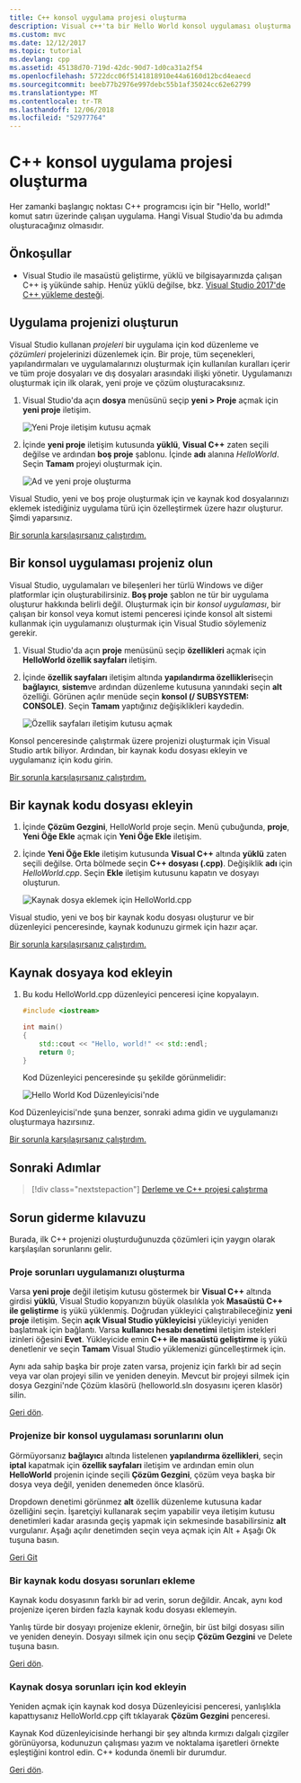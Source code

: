 ```yaml
---
title: C++ konsol uygulama projesi oluşturma
description: Visual c++'ta bir Hello World konsol uygulaması oluşturma
ms.custom: mvc
ms.date: 12/12/2017
ms.topic: tutorial
ms.devlang: cpp
ms.assetid: 45138d70-719d-42dc-90d7-1d0ca31a2f54
ms.openlocfilehash: 5722dcc06f5141818910e44a6160d12bcd4eaecd
ms.sourcegitcommit: beeb77b2976e997debc55b1af35024cc62e62799
ms.translationtype: MT
ms.contentlocale: tr-TR
ms.lasthandoff: 12/06/2018
ms.locfileid: "52977764"
---
```

# <a name="create-a-c-console-app-project"></a>C++ konsol uygulama projesi oluşturma

Her zamanki başlangıç noktası C++ programcısı için bir "Hello, world!" komut satırı üzerinde çalışan uygulama. Hangi Visual Studio'da bu adımda oluşturacağınız olmasıdır.

## <a name="prerequisites"></a>Önkoşullar

- Visual Studio ile masaüstü geliştirme, yüklü ve bilgisayarınızda çalışan C++ iş yükünde sahip. Henüz yüklü değilse, bkz. [Visual Studio 2017'de C++ yükleme desteği](../build/vscpp-step-0-installation.md).

## <a name="create-your-app-project"></a>Uygulama projenizi oluşturun

Visual Studio kullanan *projeleri* bir uygulama için kod düzenleme ve *çözümleri* projelerinizi düzenlemek için. Bir proje, tüm seçenekleri, yapılandırmaları ve uygulamalarınızı oluşturmak için kullanılan kuralları içerir ve tüm proje dosyaları ve dış dosyaları arasındaki ilişki yönetir. Uygulamanızı oluşturmak için ilk olarak, yeni proje ve çözüm oluşturacaksınız.

1. Visual Studio'da açın **dosya** menüsünü seçip **yeni > Proje** açmak için **yeni proje** iletişim.

   ![Yeni Proje iletişim kutusu açmak](../build/media/vscpp-file-new-project.gif "yeni proje iletişim kutusunu aç")

1. İçinde **yeni proje** iletişim kutusunda **yüklü**, **Visual C++** zaten seçili değilse ve ardından **boş proje** şablonu. İçinde **adı** alanına *HelloWorld*. Seçin **Tamam** projeyi oluşturmak için.

   ![Ad ve yeni proje oluşturma](../build/media/vscpp-concierge-project-name-callouts.png "adı ve yeni proje oluşturma")

Visual Studio, yeni ve boş proje oluşturmak için ve kaynak kod dosyalarınızı eklemek istediğiniz uygulama türü için özelleştirmek üzere hazır oluşturur. Şimdi yaparsınız.

[Bir sorunla karşılaşırsanız çalıştırdım.](#create-your-app-project-issues)

## <a name="make-your-project-a-console-app"></a>Bir konsol uygulaması projeniz olun

Visual Studio, uygulamaları ve bileşenleri her türlü Windows ve diğer platformlar için oluşturabilirsiniz. **Boş proje** şablon ne tür bir uygulama oluşturur hakkında belirli değil. Oluşturmak için bir *konsol uygulaması*, bir çalışan bir konsol veya komut istemi penceresi içinde konsol alt sistemi kullanmak için uygulamanızı oluşturmak için Visual Studio söylemeniz gerekir.

1. Visual Studio'da açın **proje** menüsünü seçip **özellikleri** açmak için **HelloWorld özellik sayfaları** iletişim.

1. İçinde **özellik sayfaları** iletişim altında **yapılandırma özellikleri**seçin **bağlayıcı**, **sistem**ve ardından düzenleme kutusuna yanındaki seçin **alt** özelliği. Görünen açılır menüde seçin **konsol (/ SUBSYSTEM: CONSOLE)**. Seçin **Tamam** yaptığınız değişiklikleri kaydedin.

   ![Özellik sayfaları iletişim kutusu açmak](../build/media/vscpp-properties-linker-subsystem.gif "özellik sayfaları iletişim kutusunu aç")

Konsol penceresinde çalıştırmak üzere projenizi oluşturmak için Visual Studio artık biliyor. Ardından, bir kaynak kodu dosyası ekleyin ve uygulamanız için kodu girin.

[Bir sorunla karşılaşırsanız çalıştırdım.](#make-your-project-a-console-app-issues)

## <a name="add-a-source-code-file"></a>Bir kaynak kodu dosyası ekleyin

1. İçinde **Çözüm Gezgini**, HelloWorld proje seçin. Menü çubuğunda, **proje**, **Yeni Öğe Ekle** açmak için **Yeni Öğe Ekle** iletişim.

1. İçinde **Yeni Öğe Ekle** iletişim kutusunda **Visual C++** altında **yüklü** zaten seçili değilse. Orta bölmede seçin **C++ dosyası (.cpp)**. Değişiklik **adı** için *HelloWorld.cpp*. Seçin **Ekle** iletişim kutusunu kapatın ve dosyayı oluşturun.

   ![Kaynak dosya eklemek için HelloWorld.cpp](../build/media/vscpp-add-new-item.gif "HelloWorld.cpp için bir kaynak dosyası ekleme")

Visual studio, yeni ve boş bir kaynak kodu dosyası oluşturur ve bir düzenleyici penceresinde, kaynak kodunuzu girmek için hazır açar.

[Bir sorunla karşılaşırsanız çalıştırdım.](#add-a-source-code-file-issues)

## <a name="add-code-to-the-source-file"></a>Kaynak dosyaya kod ekleyin

1. Bu kodu HelloWorld.cpp düzenleyici penceresi içine kopyalayın.

   ```cpp
   #include <iostream>

   int main()
   {
       std::cout << "Hello, world!" << std::endl;
       return 0;
   }
   ```

   Kod Düzenleyici penceresinde şu şekilde görünmelidir:

   ![Hello World Kod Düzenleyicisi'nde](../build/media/vscpp-hello-world-editor.png "Hello World Kod Düzenleyicisi'nde")

Kod Düzenleyicisi'nde şuna benzer, sonraki adıma gidin ve uygulamanızı oluşturmaya hazırsınız.

[Bir sorunla karşılaşırsanız çalıştırdım.](#add-a-source-code-file-issues)

## <a name="next-steps"></a>Sonraki Adımlar

> [!div class="nextstepaction"]
> [Derleme ve C++ projesi çalıştırma](vscpp-step-2-build.md)

## <a name="troubleshooting-guide"></a>Sorun giderme kılavuzu

Burada, ilk C++ projenizi oluşturduğunuzda çözümleri için yaygın olarak karşılaşılan sorunlarını gelir.

### <a name="create-your-app-project-issues"></a>Proje sorunları uygulamanızı oluşturma

Varsa **yeni proje** değil iletişim kutusu göstermek bir **Visual C++** altında girdisi **yüklü**, Visual Studio kopyanızın büyük olasılıkla yok **Masaüstü C++ ile geliştirme** iş yükü yüklenmiş. Doğrudan yükleyici çalıştırabileceğiniz **yeni proje** iletişim. Seçin **açık Visual Studio yükleyicisi** yükleyiciyi yeniden başlatmak için bağlantı. Varsa **kullanıcı hesabı denetimi** iletişim istekleri izinleri öğesini **Evet**. Yükleyicide emin **C++ ile masaüstü geliştirme** iş yükü denetlenir ve seçin **Tamam** Visual Studio yüklemenizi güncelleştirmek için.

Aynı ada sahip başka bir proje zaten varsa, projeniz için farklı bir ad seçin veya var olan projeyi silin ve yeniden deneyin. Mevcut bir projeyi silmek için dosya Gezgini'nde Çözüm klasörü (helloworld.sln dosyasını içeren klasör) silin.

[Geri dön](#create-your-app-project).

### <a name="make-your-project-a-console-app-issues"></a>Projenize bir konsol uygulaması sorunlarını olun

Görmüyorsanız **bağlayıcı** altında listelenen **yapılandırma özellikleri**, seçin **iptal** kapatmak için **özellik sayfaları** iletişim ve ardından emin olun **HelloWorld** projenin içinde seçili **Çözüm Gezgini**, çözüm veya başka bir dosya veya değil, yeniden denemeden önce klasörü.

Dropdown denetimi görünmez **alt** özellik düzenleme kutusuna kadar özelliğini seçin. İşaretçiyi kullanarak seçim yapabilir veya iletişim kutusu denetimleri kadar arasında geçiş yapmak için sekmesinde basabilirsiniz **alt** vurgulanır. Aşağı açılır denetimden seçin veya açmak için Alt + Aşağı Ok tuşuna basın.

[Geri Git](#make-your-project-a-console-app)

### <a name="add-a-source-code-file-issues"></a>Bir kaynak kodu dosyası sorunları ekleme

Kaynak kodu dosyasının farklı bir ad verin, sorun değildir. Ancak, aynı kod projenize içeren birden fazla kaynak kodu dosyası eklemeyin.

Yanlış türde bir dosyayı projenize eklenir, örneğin, bir üst bilgi dosyası silin ve yeniden deneyin. Dosyayı silmek için onu seçip **Çözüm Gezgini** ve Delete tuşuna basın.

[Geri dön](#add-a-source-code-file).

### <a name="add-code-to-the-source-file-issues"></a>Kaynak dosya sorunları için kod ekleyin

Yeniden açmak için kaynak kod dosya Düzenleyicisi penceresi, yanlışlıkla kapattıysanız HelloWorld.cpp çift tıklayarak **Çözüm Gezgini** penceresi.

Kaynak Kod düzenleyicisinde herhangi bir şey altında kırmızı dalgalı çizgiler görünüyorsa, kodunuzun çalışması yazım ve noktalama işaretleri örnekte eşleştiğini kontrol edin. C++ kodunda önemli bir durumdur.

[Geri dön](#add-code-to-the-source-file).

<iframe src="" height="0" width="0" frameborder="0" name="frameTarget" />

